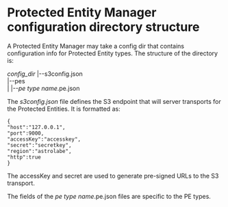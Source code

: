 # Protected Entity Manager configuration directory structure

A Protected Entity Manager may take a config dir that contains configuration
info for Protected Entity types.  The structure of the directory is:

_config_dir_ 
|--s3config.json  
|--pes  
|  |--_pe type name_.pe.json

The _s3config.json_ file defines the S3 endpoint that will server transports for the
Protected Entities.  It is formatted as:

    {
    "host":"127.0.0.1",
    "port":9000,
    "accessKey":"accesskey",
    "secret":"secretkey",
    "region":"astrolabe",
    "http":true
    }

The accessKey and secret are used to generate pre-signed URLs to the S3 transport.

The fields of the _pe type name_.pe.json files are specific to the PE types.